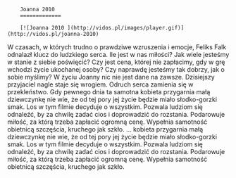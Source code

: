 
        Joanna 2010 
        =============
        
        [![Joanna 2010 ](http://vidos.pl/images/player.gif)](http://vidos.pl/joanna-2010)
        
        
 W czasach, w których trudno o prawdziwe wzruszenia i emocje, Feliks Falk odnalazł klucz do ludzkiego serca. Ile jest w nas miłości? Jak wiele jesteśmy w stanie z siebie poświęcić? Czy jest cena, której nie zapłacimy, gdy w grę wchodzi życie ukochanej osoby? Czy naprawdę jesteśmy tak dobrzy, jak o sobie myślimy? W życiu Joanny nic nie jest dane na zawsze. Dzisiejszy przyjaciel nagle staje się wrogiem. Odruch serca zamienia się w przekleństwo. Gdy pewnego dnia ta samotna kobieta przygarnia małą dziewczynkę nie wie, że od tej pory jej życie będzie miało słodko-gorzki smak. Los w tym filmie decyduje o wszystkim. Pozwala ludziom się odnaleźć, by za chwilę zadać cios i doprowadzić do rozstania. Podarowuje miłość, za którą trzeba zapłacić ogromną cenę. Wypełnia samotność obietnicą szczęścia, kruchego jak szkło.   ... kobieta przygarnia małą dziewczynkę nie wie, że od tej pory jej życie będzie miało słodko-gorzki smak. Los w tym filmie decyduje o wszystkim. Pozwala ludziom się odnaleźć, by za chwilę zadać cios i doprowadzić do rozstania. Podarowuje miłość, za którą trzeba zapłacić ogromną cenę. Wypełnia samotność obietnicą szczęścia, kruchego jak szkło.
    